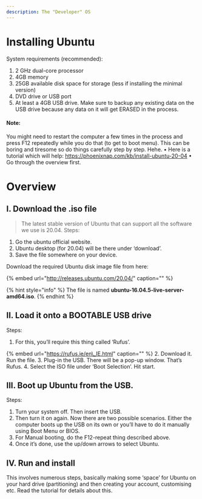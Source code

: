 ```yaml
---
description: The "Developer" OS
---
```


# Installing Ubuntu
  System requirements (recommended):
1.	2 GHz dual-core processor
2.	4GB memory
3.	25GB available disk space for storage (less if installing the minimal version)
4. 	DVD drive or USB port
5. 	At least a 4GB USB drive. Make sure to backup any existing data on the USB drive because any data on it will get ERASED in the process.
#### Note:	
You might need to restart the computer a few times in the process and press F12 repeatedly while you do that (to get to boot menu). This can be boring and tiresome so do things carefully step by step. Hehe.
•	Here is a tutorial which will help: https://phoenixnap.com/kb/install-ubuntu-20-04
•	Go through the overview first.


# Overview

## I. Download the .iso file

> The latest stable version of Ubuntu that can support all the software we use is 20.04.
Steps:
1.	Go the ubuntu official website.
2.	Ubuntu desktop (for 20.04) will be there under ‘download’.
3.	Save the file somewhere on your device.


Download the required Ubuntu disk image file from here:

{% embed url="http://releases.ubuntu.com/20.04/" caption="" %}

{% hint style="info" %}
The file is named **ubuntu-16.04.5-live-server-amd64.iso**.
{% endhint %}

## II. Load it onto a BOOTABLE USB drive
Steps: 
1.	For this, you’ll require this thing called ‘Rufus’.



{% embed url="https://rufus.ie/en\_IE.html" caption="" %}
2.	Download it. Run the file.
3.	Plug-in the USB. There will be a pop-up window. That’s Rufus.
4.	Select the ISO file under ‘Boot Selection’. Hit start.




## III.	Boot up Ubuntu from the USB.

Steps:
1.	Turn your system off. Then insert the USB.
2.	Then turn it on again. Now there are two possible scenarios. Either the computer boots up the USB on its own or you’ll have to do it manually using Boot Menu or BIOS.
3.	For Manual booting, do the F12-repeat thing described above.
4.	Once it’s done, use the up/down arrows to select Ubuntu.


## IV.	Run and install
This involves numerous steps, basically making some ‘space’ for Ubuntu on your hard drive (partitioning) and then creating your account, customising etc. Read the tutorial for details about this. 
